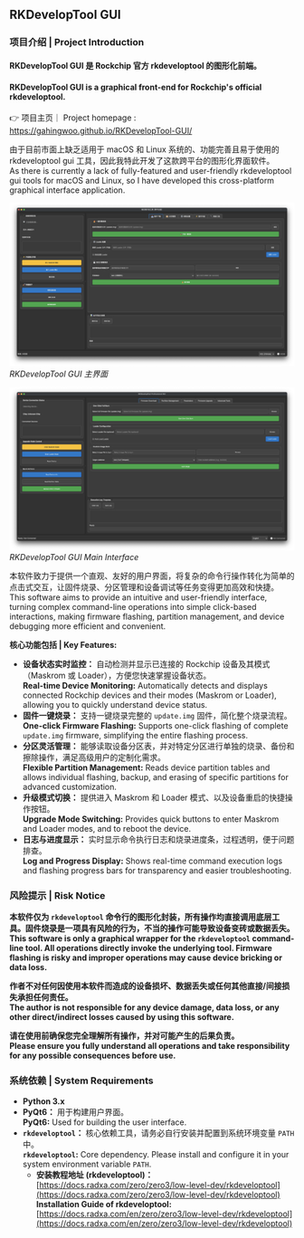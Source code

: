 ## RKDevelopTool GUI

### 项目介绍 | Project Introduction

#### RKDevelopTool GUI 是 Rockchip 官方 rkdeveloptool 的图形化前端。
#### RKDevelopTool GUI is a graphical front-end for Rockchip's official rkdeveloptool.

👉 项目主页｜ Project homepage : https://gahingwoo.github.io/RKDevelopTool-GUI/

由于目前市面上缺乏适用于 macOS 和 Linux 系统的、功能完善且易于使用的 rkdeveloptool gui 工具，因此我特此开发了这款跨平台的图形化界面软件。  
As there is currently a lack of fully-featured and user-friendly rkdeveloptool gui tools for macOS and Linux, so I have developed this cross-platform graphical interface application.

![项目界面截图](images/home_zh.png)  
*RKDevelopTool GUI 主界面*

![App Screenshot](images/home_en.png)  
*RKDevelopTool GUI Main Interface*

本软件致力于提供一个直观、友好的用户界面，将复杂的命令行操作转化为简单的点击式交互，让固件烧录、分区管理和设备调试等任务变得更加高效和快捷。  
This software aims to provide an intuitive and user-friendly interface, turning complex command-line operations into simple click-based interactions, making firmware flashing, partition management, and device debugging more efficient and convenient.

**核心功能包括 | Key Features:**

* **设备状态实时监控：** 自动检测并显示已连接的 Rockchip 设备及其模式（Maskrom 或 Loader），方便您快速掌握设备状态。  
  **Real-time Device Monitoring:** Automatically detects and displays connected Rockchip devices and their modes (Maskrom or Loader), allowing you to quickly understand device status.
* **固件一键烧录：** 支持一键烧录完整的 `update.img` 固件，简化整个烧录流程。  
  **One-click Firmware Flashing:** Supports one-click flashing of complete `update.img` firmware, simplifying the entire flashing process.
* **分区灵活管理：** 能够读取设备分区表，并对特定分区进行单独的烧录、备份和擦除操作，满足高级用户的定制化需求。  
  **Flexible Partition Management:** Reads device partition tables and allows individual flashing, backup, and erasing of specific partitions for advanced customization.
* **升级模式切换：** 提供进入 Maskrom 和 Loader 模式、以及设备重启的快捷操作按钮。  
  **Upgrade Mode Switching:** Provides quick buttons to enter Maskrom and Loader modes, and to reboot the device.
* **日志与进度显示：** 实时显示命令执行日志和烧录进度条，过程透明，便于问题排查。  
  **Log and Progress Display:** Shows real-time command execution logs and flashing progress bars for transparency and easier troubleshooting.

### 风险提示 | Risk Notice

**本软件仅为 `rkdeveloptool` 命令行的图形化封装，所有操作均直接调用底层工具。固件烧录是一项具有风险的行为，不当的操作可能导致设备变砖或数据丢失。**  
**This software is only a graphical wrapper for the `rkdeveloptool` command-line tool. All operations directly invoke the underlying tool. Firmware flashing is risky and improper operations may cause device bricking or data loss.**

**作者不对任何因使用本软件而造成的设备损坏、数据丢失或任何其他直接/间接损失承担任何责任。**  
**The author is not responsible for any device damage, data loss, or any other direct/indirect losses caused by using this software.**

**请在使用前确保您完全理解所有操作，并对可能产生的后果负责。**  
**Please ensure you fully understand all operations and take responsibility for any possible consequences before use.**

### 系统依赖 | System Requirements

* **Python 3.x**
* **PyQt6：** 用于构建用户界面。  
  **PyQt6:** Used for building the user interface.
* **`rkdeveloptool`：** 核心依赖工具，请务必自行安装并配置到系统环境变量 `PATH` 中。  
  **`rkdeveloptool`:** Core dependency. Please install and configure it in your system environment variable `PATH`.
  * **安装教程地址 (rkdeveloptool)：** [https://docs.radxa.com/zero/zero3/low-level-dev/rkdeveloptool](https://docs.radxa.com/zero/zero3/low-level-dev/rkdeveloptool)  
    **Installation Guide of rkdeveloptool:** [https://docs.radxa.com/en/zero/zero3/low-level-dev/rkdeveloptool](https://docs.radxa.com/en/zero/zero3/low-level-dev/rkdeveloptool)
